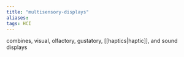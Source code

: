 ```yaml
---
title: "multisensory-displays"
aliases: 
tags: HCI
---
```


combines, visual, olfactory, gustatory, [[haptics|haptic]], and sound displays
